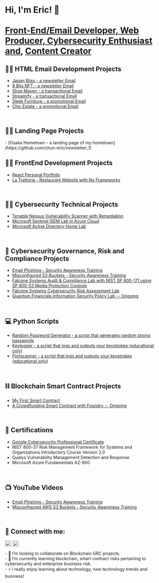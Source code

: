 <h1>Hi, I'm Eric! 👋<br/><a href="https://www.linkedin.com/in/eric-chun-b536711a/">
  <br/>
  Front-End/Email Developer, Web Producer, Cybersecurity Enthusiast and</a>, <a href="https://www.youtube.com/c/WhatTheHackdude">Content Creator</a></h1>
  
<h2>👨‍💻 HTML Email Development Projects</h2>

  - [Japan Bliss - a newsletter Email](https://github.com/chun-eric/newsletter_1)
  - [8 Bits NFT - a newsletter Email](https://github.com/chun-eric/newsletter2)
  - [Shoe Maven - a transactional Email](https://github.com/chun-eric/transactional_1)
  - [Streamify - a transactional Email](https://github.com/chun-eric/transactional_2)
  - [Sleek Furniture - a promotional Email](https://github.com/chun-eric/promotional_1)
  - [Chic Estate - a promotional Email](https://github.com/chun-eric/promotional_2)

  <br/>

<h2>👨‍💻 Landing Page Projects</h2>
  - [Osaka Hometown - a landing page of my hometown](https://github.com/chun-eric/newsletter_1)

<br/>

<h2>👨‍💻 FrontEnd Development Projects</h2>

  - [React Personal Portfolio](https://github.com/chun-eric/reactportfoliowebsite)
  - [La Trattoria - Restaurant Website with No Frameworks](https://github.com/chun-eric/latrattoria)

  <br/>
  
<h2>👨‍💻 Cybersecurity Technical Projects</h2>

  - [Tenable Nessus Vulnerability Scanner with Remediation](https://github.com/chun-eric/nessus-scanner)
  - [Microsoft Sentinel SIEM Lab in Azure Cloud](https://github.com/chun-eric/sentinel-siem)
  - [Microsoft Active Directory Home Lab](https://github.com/chun-eric/active-directory-homelab)


<br/>
<h2>🔱 Cybersecurity Governance, Risk and Compliance Projects</h2>


  - [Email Phishing - Security Awareness Training](https://github.com/chun-eric/emailphishing)
  - [Misconfigured S3 Buckets - Security Awareness Training](https://github.com/chun-eric/misconfigureds3)
  - [Falcone Systems Audit & Compliance Lab with NIST SP 800-171 using SP 800-53 Media Protection Controls](https://github.com/chun-eric/grcauditlab/blob/main/README.md)
  - [Falcone Systems Cybersecurity Risk Assessment Lab](https://github.com/chun-eric/grcrisklab/blob/main/README.md)
  - [Quantum Financials Information Security Policy Lab -- Ongoing ](https://github.com/chun-eric/infosecprogram)

  
<br/>
<h2>💻 Python Scripts</h2>

  - [Random Password Generator - a script that generates random strong passwords](https://github.com/chun-eric/keylogger)
  - [Keylogger - a script that logs and outputs your keystrokes (educational only)](https://github.com/chun-eric/key-logger)
  - [Portscanner - a script that logs and outputs your keystrokes (educational only)](https://github.com/chun-eric/portscannerbasic)


<br/>
<h2>⛓️ Blockchain Smart Contract Projects</h2>

  - [My First Smart Contract](https://github.com/chun-eric/first-smart-contract)
  - [A Crowdfunding Smart Contract with Foundry -- Ongoing](https://github.com/chun-eric/foundry_crowdfunding)

 
<br/>
<h2>📜 Certifications</h2>

  - [Google Cybersecurity Professional Certificate](https://www.coursera.org/account/accomplishments/professional-cert/24PFFD9EF64K)
  - NIST 800-37 Risk Management Framework for Systems and Organizations Introductory Course Version 2.0
  - Qualys Vulnerability Management Detection and Response
  - Microsoft Azure Fundamentals AZ-900

<br/>
<h2>📺 YouTube Videos</h2>

  - [Email Phishing - Security Awareness Training](https://youtu.be/AEjrgBnae7s)
  - [Misconfigured AWS S3 Buckets - Security Awareness Training](https://youtu.be/MFxIpmqld-w)

<br/>
<h2> 🤳 Connect with me:</h2>

[<img align="left" alt="Eric Chun | YouTube" width="22px" src="https://cdn.jsdelivr.net/npm/simple-icons@v3/icons/youtube.svg" />][youtube]
[<img align="left" alt="Eric Chun | LinkedIn" width="22px" src="https://cdn.jsdelivr.net/npm/simple-icons@v3/icons/linkedin.svg" />][linkedin]



[youtube]: https://www.youtube.com/c/whatthehackdude
[linkedin]: https://linkedin.com/in/eric-chun-b536711a/

<br/>
<br/>
- 👯 I’m looking to collaborate on Blockchain GRC projects.
<br/>
- 🌱 I’m currently learning blockchain, smart contract risks pertaining to cybersecurity and enterprise business risk.
<br/>
- ⚡ I really enjoy learning about technology, new technology trends and business!
  
<!--
**** is a ✨ _special_ ✨ repository because its `README.md` (this file) appears on your GitHub profile.

Here are some ideas to get you started:

- 🔭 I’m currently working on ...


- 🤔 I’m looking for help with ...
- 💬 Ask me about ...
- 📫 How to reach me: ...
- ⚡ Fun fact: ...
-->
